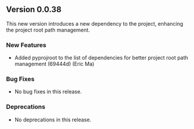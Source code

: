 ## Version 0.0.38

This new version introduces a new dependency to the project, enhancing the project root path management.

### New Features

- Added pyprojroot to the list of dependencies for better project root path management (69444d) (Eric Ma)

### Bug Fixes

- No bug fixes in this release.

### Deprecations

- No deprecations in this release.
